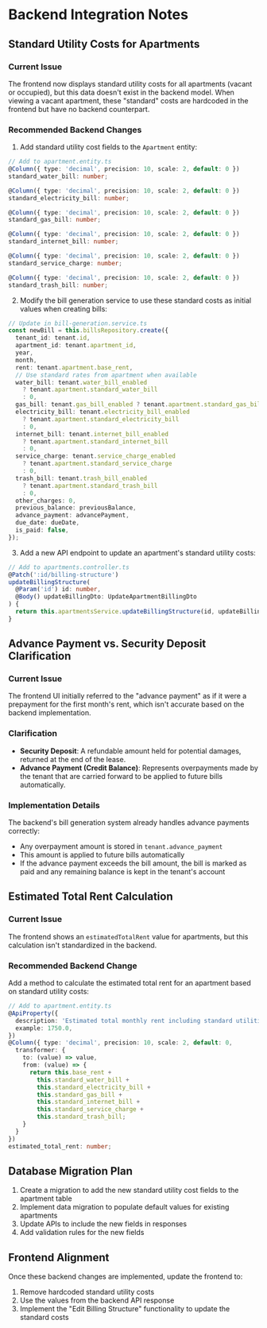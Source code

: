 # Backend Integration Notes

## Standard Utility Costs for Apartments

### Current Issue

The frontend now displays standard utility costs for all apartments (vacant or occupied), but this data doesn't exist in the backend model. When viewing a vacant apartment, these "standard" costs are hardcoded in the frontend but have no backend counterpart.

### Recommended Backend Changes

1. Add standard utility cost fields to the `Apartment` entity:

```typescript
// Add to apartment.entity.ts
@Column({ type: 'decimal', precision: 10, scale: 2, default: 0 })
standard_water_bill: number;

@Column({ type: 'decimal', precision: 10, scale: 2, default: 0 })
standard_electricity_bill: number;

@Column({ type: 'decimal', precision: 10, scale: 2, default: 0 })
standard_gas_bill: number;

@Column({ type: 'decimal', precision: 10, scale: 2, default: 0 })
standard_internet_bill: number;

@Column({ type: 'decimal', precision: 10, scale: 2, default: 0 })
standard_service_charge: number;

@Column({ type: 'decimal', precision: 10, scale: 2, default: 0 })
standard_trash_bill: number;
```

2. Modify the bill generation service to use these standard costs as initial values when creating bills:

```typescript
// Update in bill-generation.service.ts
const newBill = this.billsRepository.create({
  tenant_id: tenant.id,
  apartment_id: tenant.apartment_id,
  year,
  month,
  rent: tenant.apartment.base_rent,
  // Use standard rates from apartment when available
  water_bill: tenant.water_bill_enabled
    ? tenant.apartment.standard_water_bill
    : 0,
  gas_bill: tenant.gas_bill_enabled ? tenant.apartment.standard_gas_bill : 0,
  electricity_bill: tenant.electricity_bill_enabled
    ? tenant.apartment.standard_electricity_bill
    : 0,
  internet_bill: tenant.internet_bill_enabled
    ? tenant.apartment.standard_internet_bill
    : 0,
  service_charge: tenant.service_charge_enabled
    ? tenant.apartment.standard_service_charge
    : 0,
  trash_bill: tenant.trash_bill_enabled
    ? tenant.apartment.standard_trash_bill
    : 0,
  other_charges: 0,
  previous_balance: previousBalance,
  advance_payment: advancePayment,
  due_date: dueDate,
  is_paid: false,
});
```

3. Add a new API endpoint to update an apartment's standard utility costs:

```typescript
// Add to apartments.controller.ts
@Patch(':id/billing-structure')
updateBillingStructure(
  @Param('id') id: number,
  @Body() updateBillingDto: UpdateApartmentBillingDto
) {
  return this.apartmentsService.updateBillingStructure(id, updateBillingDto);
}
```

## Advance Payment vs. Security Deposit Clarification

### Current Issue

The frontend UI initially referred to the "advance payment" as if it were a prepayment for the first month's rent, which isn't accurate based on the backend implementation.

### Clarification

- **Security Deposit**: A refundable amount held for potential damages, returned at the end of the lease.
- **Advance Payment (Credit Balance)**: Represents overpayments made by the tenant that are carried forward to be applied to future bills automatically.

### Implementation Details

The backend's bill generation system already handles advance payments correctly:

- Any overpayment amount is stored in `tenant.advance_payment`
- This amount is applied to future bills automatically
- If the advance payment exceeds the bill amount, the bill is marked as paid and any remaining balance is kept in the tenant's account

## Estimated Total Rent Calculation

### Current Issue

The frontend shows an `estimatedTotalRent` value for apartments, but this calculation isn't standardized in the backend.

### Recommended Backend Change

Add a method to calculate the estimated total rent for an apartment based on standard utility costs:

```typescript
// Add to apartment.entity.ts
@ApiProperty({
  description: 'Estimated total monthly rent including standard utilities',
  example: 1750.0,
})
@Column({ type: 'decimal', precision: 10, scale: 2, default: 0,
  transformer: {
    to: (value) => value,
    from: (value) => {
      return this.base_rent +
        this.standard_water_bill +
        this.standard_electricity_bill +
        this.standard_gas_bill +
        this.standard_internet_bill +
        this.standard_service_charge +
        this.standard_trash_bill;
    }
  }
})
estimated_total_rent: number;
```

## Database Migration Plan

1. Create a migration to add the new standard utility cost fields to the apartment table
2. Implement data migration to populate default values for existing apartments
3. Update APIs to include the new fields in responses
4. Add validation rules for the new fields

## Frontend Alignment

Once these backend changes are implemented, update the frontend to:

1. Remove hardcoded standard utility costs
2. Use the values from the backend API response
3. Implement the "Edit Billing Structure" functionality to update the standard costs
